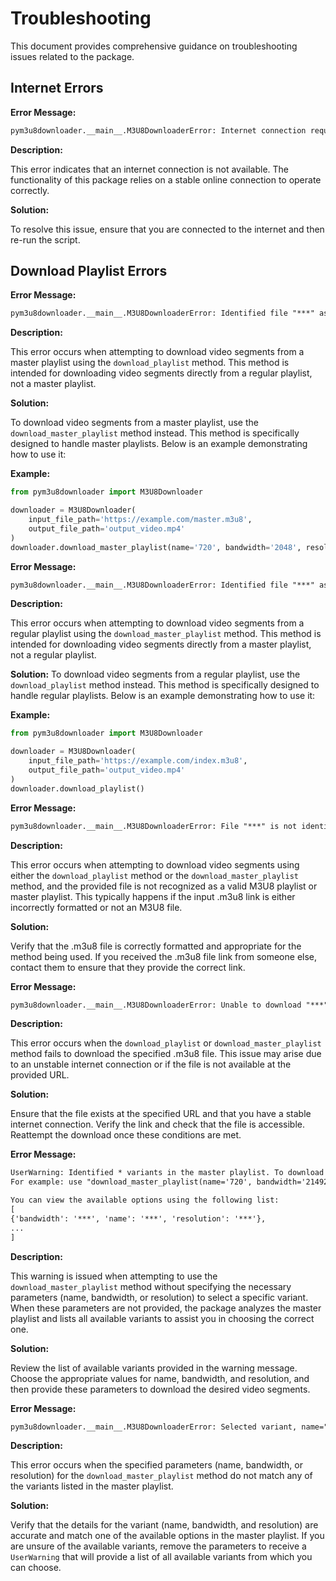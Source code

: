 # Troubleshooting

This document provides comprehensive guidance on troubleshooting issues related to the package.

## Internet Errors

**Error Message:**

```html
pym3u8downloader.__main__.M3U8DownloaderError: Internet connection required.
```

**Description:**

This error indicates that an internet connection is not available. The functionality of this package relies on a stable
online connection to operate correctly.

**Solution:**

To resolve this issue, ensure that you are connected to the internet and then re-run the script.

## Download Playlist Errors

**Error Message:**

```html
pym3u8downloader.__main__.M3U8DownloaderError: Identified file "***" as master playlist. Please use "download_master_playlist" instead.
```

**Description:**

This error occurs when attempting to download video segments from a master playlist using the `download_playlist`
method. This method is intended for downloading video segments directly from a regular playlist, not a master playlist.

**Solution:**

To download video segments from a master playlist, use the `download_master_playlist` method instead. This method is
specifically designed to handle master playlists. Below is an example demonstrating how to use it:

**Example:**

```python
from pym3u8downloader import M3U8Downloader

downloader = M3U8Downloader(
    input_file_path='https://example.com/master.m3u8',
    output_file_path='output_video.mp4'
)
downloader.download_master_playlist(name='720', bandwidth='2048', resolution='1280x720')  # Replace appropriate values
```

**Error Message:**

```html
pym3u8downloader.__main__.M3U8DownloaderError: Identified file "***" as playlist. Please use "download_playlist" instead.
```

**Description:**

This error occurs when attempting to download video segments from a regular playlist using
the `download_master_playlist` method. This method is intended for downloading video segments directly from a master
playlist, not a regular playlist.

**Solution:**
To download video segments from a regular playlist, use the `download_playlist` method instead. This method is
specifically designed to handle regular playlists. Below is an example demonstrating how to use it:

**Example:**

```python
from pym3u8downloader import M3U8Downloader

downloader = M3U8Downloader(
    input_file_path='https://example.com/index.m3u8',
    output_file_path='output_video.mp4'
)
downloader.download_playlist()
```

**Error Message:**

```html
pym3u8downloader.__main__.M3U8DownloaderError: File "***" is not identified as either playlist or master.
```

**Description:**

This error occurs when attempting to download video segments using either the `download_playlist` method or
the `download_master_playlist` method, and the provided file is not recognized as a valid M3U8 playlist or master
playlist. This typically happens if the input .m3u8 link is either incorrectly formatted or not an M3U8 file.

**Solution:**

Verify that the .m3u8 file is correctly formatted and appropriate for the method being used. If you received the .m3u8
file link from someone else, contact them to ensure that they provide the correct link.

**Error Message:**

```html
pym3u8downloader.__main__.M3U8DownloaderError: Unable to download "***" file.
```

**Description:**

This error occurs when the `download_playlist` or `download_master_playlist` method fails to download the specified
.m3u8 file. This issue may arise due to an unstable internet connection or if the file is not available at the provided
URL.

**Solution:**

Ensure that the file exists at the specified URL and that you have a stable internet connection. Verify the link and
check that the file is accessible. Reattempt the download once these conditions are met.

**Error Message:**

```html
UserWarning: Identified * variants in the master playlist. To download the desired playlist, please provide additional parameters, such as NAME, BANDWIDTH, or RESOLUTION, to identify the specific variant.
For example: use "download_master_playlist(name='720', bandwidth='2149280', resolution='1280x720')".

You can view the available options using the following list:
[
{'bandwidth': '***', 'name': '***', 'resolution': '***'},
...
]
```

**Description:**

This warning is issued when attempting to use the `download_master_playlist` method without specifying the necessary
parameters (name, bandwidth, or resolution) to select a specific variant. When these parameters are not provided, the
package analyzes the master playlist and lists all available variants to assist you in choosing the correct one.

**Solution:**

Review the list of available variants provided in the warning message. Choose the appropriate values for name,
bandwidth, and resolution, and then provide these parameters to download the desired video segments.

**Error Message:**

```html
pym3u8downloader.__main__.M3U8DownloaderError: Selected variant, name="***", bandwidth="***", resolution="***" not found.
```

**Description:**

This error occurs when the specified parameters (name, bandwidth, or resolution) for the `download_master_playlist`
method do not match any of the variants listed in the master playlist.

**Solution:**

Verify that the details for the variant (name, bandwidth, and resolution) are accurate and match one of the available
options in the master playlist. If you are unsure of the available variants, remove the parameters to receive
a `UserWarning` that will provide a list of all available variants from which you can choose.